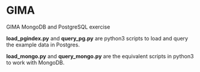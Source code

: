 GIMA
====

GIMA MongoDB and PostgreSQL exercise


__load_pgindex.py__ and __query_pg.py__ are python3 scripts to load and query the example data in Postgres.

__load_mongo.py__ and __query_mongo.py__ are the equivalent scripts in python3 to work with MongoDB.
